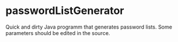 passwordListGenerator
=====================

Quick and dirty Java programm that generates password lists.
Some parameters should be edited in the source.
